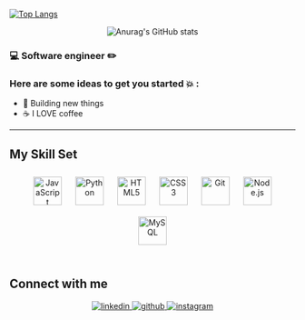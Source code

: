 <div algin="center">
  
  [![Top Langs](https://github-readme-stats.vercel.app/api/top-langs/?username=diego3008&langs_count=7&layout=compact&theme=radical)](https://github.com/anuraghazra/github-readme-stats)

</div>

<div align="center">
  
  ![Anurag's GitHub stats](https://github-readme-stats.vercel.app/api?username=diego3008&show_icons=true&theme=radical)
  
</div>

### :computer: Software engineer :pencil2:

### Here are some ideas to get you started :boom: :

- 🔭 Building new things
- :coffee: I LOVE coffee

---
## My Skill Set
<div align="center">
<img style="margin: 10px" src="https://profilinator.rishav.dev/skills-assets/javascript-original.svg" alt="JavaScript" height="50" />
<img style="margin: 10px" src="https://profilinator.rishav.dev/skills-assets/python-original.svg" alt="Python" height="50" />



<img style="margin: 10px" src="https://profilinator.rishav.dev/skills-assets/html5-original-wordmark.svg" alt="HTML5" height="50" />

<img style="margin: 10px" src="https://profilinator.rishav.dev/skills-assets/css3-original-wordmark.svg" alt="CSS3" height="50" />


<img style="margin: 10px" src="https://profilinator.rishav.dev/skills-assets/git-scm-icon.svg" alt="Git" height="50" />


<img style="margin: 10px" src="https://profilinator.rishav.dev/skills-assets/nodejs-original-wordmark.svg" alt="Node.js" height="50" />
<img style="margin: 10px" src="https://profilinator.rishav.dev/skills-assets/mysql-original-wordmark.svg" alt="MySQL" height="50" />
</div>

<br>


## Connect with me

<div align="center"><a href="https://www.linkedin.com/in/diego-rubalcava/" target="_blank">
<img src=https://img.shields.io/badge/linkedin-%231E77B5.svg?&style=for-the-badge&logo=linkedin&logoColor=white alt=linkedin style="margin-bottom: 5px;" />
</a>
<a href="https://github.com/diego3008" target="_blank">
<img src=https://img.shields.io/badge/github-%2324292e.svg?&style=for-the-badge&logo=github&logoColor=white alt=github style="margin-bottom: 5px;" />
</a>

<a href="https://www.instagram.com/drlec.3008/?hl=es-la" target="_blank">
<img src=https://img.shields.io/badge/instagram-%23000000.svg?&style=for-the-badge&logo=instagram&logoColor=white alt=instagram style="margin-bottom: 5px;" />
</a>

</div>

